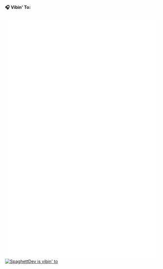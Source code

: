 #### 🎧 Vibin' To:
![Metrics](/github-metrics.svg)
[<img src="https://novatorem2-theta.vercel.app/api/spotify?background_color=0d1117&border_color=000000" alt="SpaghettDev is vibin' to" width="350"/>][spotify]

[spotify]: https://open.spotify.com/user/j3oy5wv4z28ppiirfc7nmw1pf

